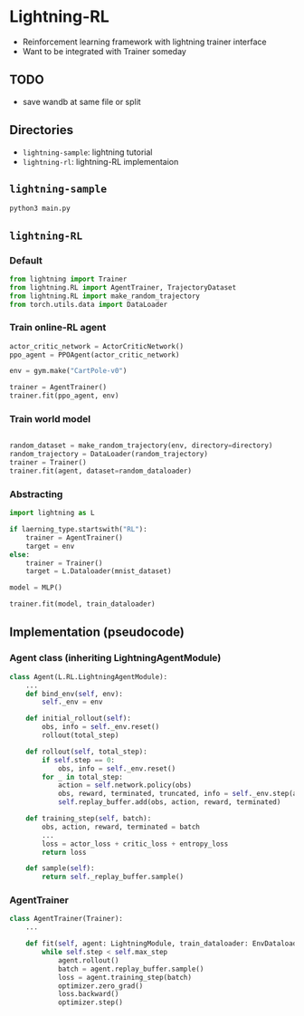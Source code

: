 # Lightning-RL
- Reinforcement learning framework with lightning trainer interface
- Want to be integrated with Trainer someday

## TODO
- save wandb at same file or split

## Directories
- `lightning-sample`: lightning tutorial
- `lightning-rl`: lightning-RL implementaion

## `lightning-sample`
```python
python3 main.py
```

## `lightning-RL`
### Default
```python
from lightning import Trainer
from lightning.RL import AgentTrainer, TrajectoryDataset
from lightning.RL import make_random_trajectory
from torch.utils.data import DataLoader
```

### Train online-RL agent
```python
actor_critic_network = ActorCriticNetwork()
ppo_agent = PPOAgent(actor_critic_network)

env = gym.make("CartPole-v0")

trainer = AgentTrainer()
trainer.fit(ppo_agent, env)
```

### Train world model
```python

random_dataset = make_random_trajectory(env, directory=directory)
random_trajectory = DataLoader(random_trajectory)
trainer = Trainer()
trainer.fit(agent, dataset=random_dataloader)
```

### Abstracting
```python
import lightning as L

if laerning_type.startswith("RL"):
    trainer = AgentTrainer()
    target = env
else:
    trainer = Trainer()
    target = L.Dataloader(mnist_dataset)

model = MLP()

trainer.fit(model, train_dataloader)
```

## Implementation (pseudocode)
### Agent class (inheriting LightningAgentModule)
```python
class Agent(L.RL.LightningAgentModule):
    ...
    def bind_env(self, env):
        self._env = env

    def initial_rollout(self):
        obs, info = self._env.reset()
        rollout(total_step)

    def rollout(self, total_step):
        if self.step == 0:
            obs, info = self._env.reset()
        for _ in total_step:
            action = self.network.policy(obs)
            obs, reward, terminated, truncated, info = self._env.step(action)
            self.replay_buffer.add(obs, action, reward, terminated)

    def training_step(self, batch):
        obs, action, reward, terminated = batch
        ...
        loss = actor_loss + critic_loss + entropy_loss
        return loss

    def sample(self):
        return self._replay_buffer.sample()
```

### AgentTrainer
```python
class AgentTrainer(Trainer):
    ...

    def fit(self, agent: LightningModule, train_dataloader: EnvDataloader):
        while self.step < self.max_step
            agent.rollout()
            batch = agent.replay_buffer.sample()
            loss = agent.training_step(batch)
            optimizer.zero_grad()
            loss.backward()
            optimizer.step()
```